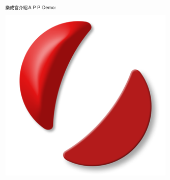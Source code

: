 樂成宮介紹ＡＰＰ Demo:


![alt](https://github.com/weizhetseng/LC-2-Demo/blob/main/src/assets/images/agreed.png?raw=true)